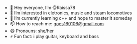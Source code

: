 - 👋 Hey everyone, I’m @Raissa78
- 👀 I’m interested in eletronics, music and steam locomotives
- 🌱 I’m currently learning c++ and hope to master it someday
- 📫 How to reach me: goes160106@gmail.com
- 😄 Pronouns: she/her
- ⚡ Fun fact: i play guitar, keyboard and bass 

<!---
Raissa78/Raissa78 is a ✨ special ✨ repository because its `README.md` (this file) appears on your GitHub profile.
You can click the Preview link to take a look at your changes.
--->
